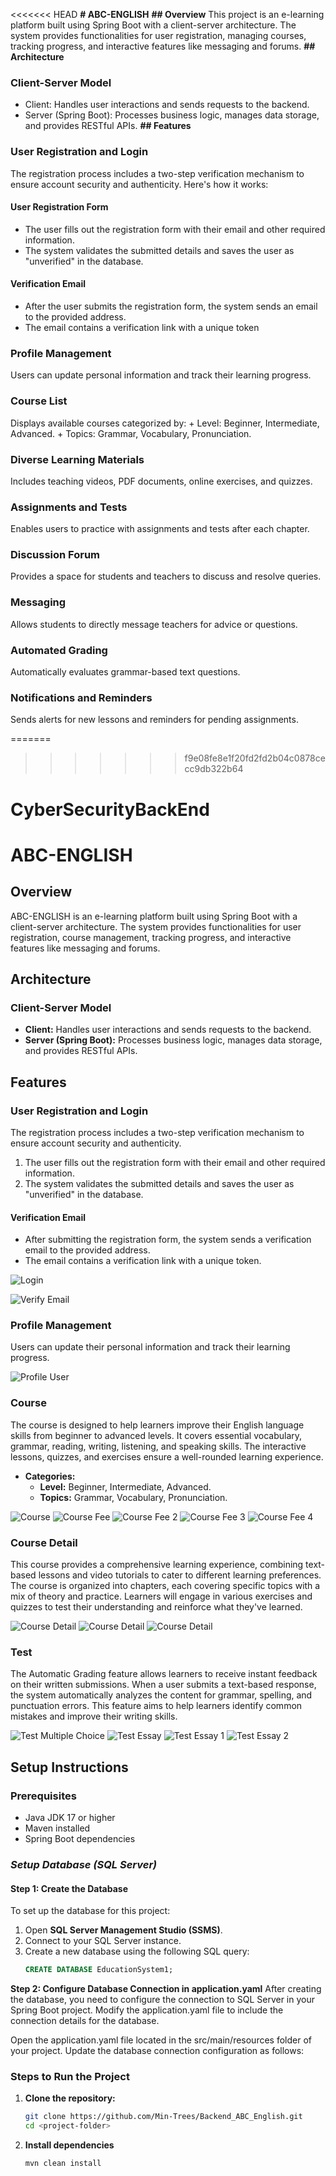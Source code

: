 
<<<<<<< HEAD
**# ABC-ENGLISH**
**## Overview**
This project is an e-learning platform built using Spring Boot with a client-server architecture. The system provides functionalities for user registration, managing courses, tracking progress, and interactive features like messaging and forums.
**## Architecture**
### Client-Server Model
- Client: Handles user interactions and sends requests to the backend.
- Server (Spring Boot): Processes business logic, manages data storage, and provides RESTful APIs.
**## Features**
### User Registration and Login
The registration process includes a two-step verification mechanism to ensure account security and authenticity. Here's how it works:
#### User Registration Form
- The user fills out the registration form with their email and other required information.
- The system validates the submitted details and saves the user as "unverified" in the database.
#### Verification Email
- After the user submits the registration form, the system sends an email to the provided address.
- The email contains a verification link with a unique token
### Profile Management
Users can update personal information and track their learning progress.
### Course List
Displays available courses categorized by:
        + Level: Beginner, Intermediate, Advanced.
        + Topics: Grammar, Vocabulary, Pronunciation.
### Diverse Learning Materials
Includes teaching videos, PDF documents, online exercises, and quizzes.
### Assignments and Tests
Enables users to practice with assignments and tests after each chapter.
### Discussion Forum
Provides a space for students and teachers to discuss and resolve queries.
### Messaging
Allows students to directly message teachers for advice or questions.
### Automated Grading
Automatically evaluates grammar-based text questions.
### Notifications and Reminders
Sends alerts for new lessons and reminders for pending assignments.

=======
>>>>>>> f9e08fe8e1f20fd2fd2b04c0878cecc9db322b64
# CyberSecurityBackEnd
# **ABC-ENGLISH**

## **Overview**
ABC-ENGLISH is an e-learning platform built using Spring Boot with a client-server architecture. The system provides functionalities for user registration, course management, tracking progress, and interactive features like messaging and forums.

## **Architecture**

### **Client-Server Model**
- **Client:** Handles user interactions and sends requests to the backend.
- **Server (Spring Boot):** Processes business logic, manages data storage, and provides RESTful APIs.

## **Features**

### **User Registration and Login**
The registration process includes a two-step verification mechanism to ensure account security and authenticity.

1. The user fills out the registration form with their email and other required information.
2. The system validates the submitted details and saves the user as "unverified" in the database.

#### **Verification Email**
- After submitting the registration form, the system sends a verification email to the provided address.
- The email contains a verification link with a unique token.

![Login](screenshot/login.jpg)

![Verify Email](screenshot/verify_email.jpg)

### **Profile Management**
Users can update their personal information and track their learning progress.

![Profile User](screenshot/profile.jpg)

### **Course**
The course is designed to help learners improve their English language skills from beginner to advanced levels. It covers essential vocabulary, grammar, reading, writing, listening, and speaking skills. The interactive lessons, quizzes, and exercises ensure a well-rounded learning experience.

- **Categories:**
  - **Level:** Beginner, Intermediate, Advanced.
  - **Topics:** Grammar, Vocabulary, Pronunciation.

![Course](screenshot/course.jpg)
![Course Fee](screenshot/course_fee.jpg)
![Course Fee 2](screenshot/course_fee2.jpg)
![Course Fee 3](screenshot/course_fee3.jpg)
![Course Fee 4](screenshot/course_fee4.jpg)

### **Course Detail**
This course provides a comprehensive learning experience, combining text-based lessons and video tutorials to cater to different learning preferences. The course is organized into chapters, each covering specific topics with a mix of theory and practice. Learners will engage in various exercises and quizzes to test their understanding and reinforce what they've learned.

![Course Detail](screenshot/detail_course1.jpg)
![Course Detail](screenshot/detail_course2.jpg)
![Course Detail](screenshot/detail_course3.jpg)

### **Test**
The Automatic Grading feature allows learners to receive instant feedback on their written submissions. When a user submits a text-based response, the system automatically analyzes the content for grammar, spelling, and punctuation errors. This feature aims to help learners identify common mistakes and improve their writing skills.

![Test Multiple Choice](screenshot/test_mutichoice.jpg)
![Test Essay](screenshot/test_essay.jpg)
![Test Essay 1](screenshot/test_essay1.jpg)
![Test Essay 2](screenshot/test_essay2.jpg)

## **Setup Instructions**

### **Prerequisites**
- Java JDK 17 or higher
- Maven installed
- Spring Boot dependencies
### ***Setup Database (SQL Server)***
#### **Step 1: Create the Database**
To set up the database for this project:

1. Open **SQL Server Management Studio (SSMS)**.
2. Connect to your SQL Server instance.
3. Create a new database using the following SQL query:
   ```sql
   CREATE DATABASE EducationSystem1;
**Step 2: Configure Database Connection in application.yaml**
After creating the database, you need to configure the connection to SQL Server in your Spring Boot project. Modify the application.yaml file to include the connection details for the database.

Open the application.yaml file located in the src/main/resources folder of your project.
Update the database connection configuration as follows:

### **Steps to Run the Project**
1. **Clone the repository:**
   ```bash
   git clone https://github.com/Min-Trees/Backend_ABC_English.git
   cd <project-folder>
2. **Install dependencies**
   ```bash
   mvn clean install


